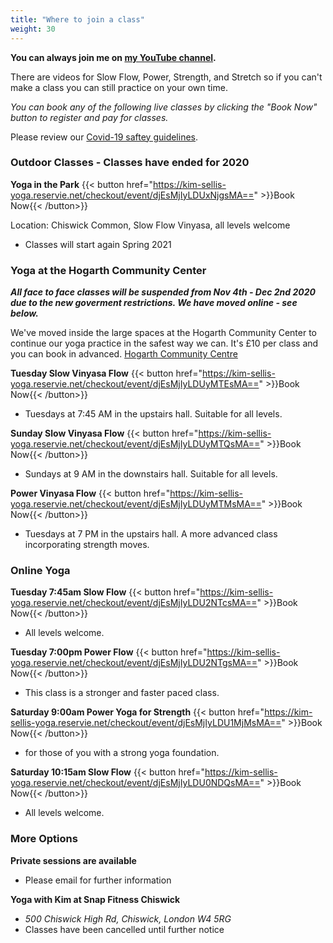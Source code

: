```yaml
---
title: "Where to join a class"
weight: 30
---
```


**You can always join me on [my YouTube channel](https://www.youtube.com/channel/UCHH2vOSl0Qxpv7Lw9wv45Sg).**

There are videos for Slow Flow, Power, Strength, and Stretch so if you can't make a class you can still practice on your own time. 


_You can book any of the following live classes by clicking the "Book Now" button to register and pay for classes._

Please review our [Covid-19 saftey guidelines](https://kimsellis.com/pages/covid/).


### Outdoor Classes - Classes have ended for 2020

**Yoga in the Park** {{< button href="https://kim-sellis-yoga.reservie.net/checkout/event/djEsMjIyLDUxNjgsMA==" >}}Book Now{{< /button>}}
 
 
Location: Chiswick Common, Slow Flow Vinyasa, all levels welcome
  - Classes will start again Spring 2021


### Yoga at the Hogarth Community Center
**_All face to face classes will be suspended from Nov 4th - Dec 2nd 2020 due to the new goverment restrictions.  We have moved online - see below._**

We've moved inside the large spaces at the Hogarth Community Center to continue our yoga practice in the safest way we can. It's £10 per class and you can book in advanced. [Hogarth Community Centre](https://hogarthtrust.org.uk)

**Tuesday Slow Vinyasa Flow** {{< button href="https://kim-sellis-yoga.reservie.net/checkout/event/djEsMjIyLDUyMTEsMA==" >}}Book Now{{< /button>}}

 - Tuesdays at 7:45 AM in the upstairs hall.  Suitable for all levels. 

**Sunday Slow Vinyasa Flow** {{< button href="https://kim-sellis-yoga.reservie.net/checkout/event/djEsMjIyLDUyMTQsMA==" >}}Book Now{{< /button>}}

 - Sundays at 9 AM in the downstairs hall.  Suitable for all levels. 

**Power Vinyasa Flow** {{< button href="https://kim-sellis-yoga.reservie.net/checkout/event/djEsMjIyLDUyMTMsMA==" >}}Book Now{{< /button>}}

 - Tuesdays at 7 PM in the upstairs hall.  A more advanced class incorporating strength moves. 


### Online Yoga

**Tuesday 7:45am Slow Flow** {{< button href="https://kim-sellis-yoga.reservie.net/checkout/event/djEsMjIyLDU2NTcsMA==" >}}Book Now{{< /button>}}

 - All levels welcome. 
    
**Tuesday 7:00pm Power Flow** {{< button href="https://kim-sellis-yoga.reservie.net/checkout/event/djEsMjIyLDU2NTgsMA==" >}}Book Now{{< /button>}}
  
 - This class is a stronger and faster paced class.  
  
**Saturday 9:00am Power Yoga for Strength** {{< button href="https://kim-sellis-yoga.reservie.net/checkout/event/djEsMjIyLDU1MjMsMA==" >}}Book Now{{< /button>}}
  
 - for those of you with a strong yoga foundation. 
  
**Saturday 10:15am Slow Flow**   {{< button href="https://kim-sellis-yoga.reservie.net/checkout/event/djEsMjIyLDU0NDQsMA==" >}}Book Now{{< /button>}}

 - All levels welcome. 

### More Options

**Private sessions are available**
 - Please email for further information

**Yoga with Kim at Snap Fitness Chiswick** 
  - _500 Chiswick High Rd, Chiswick, London W4 5RG_
  - Classes have been cancelled until further notice 
    
    
